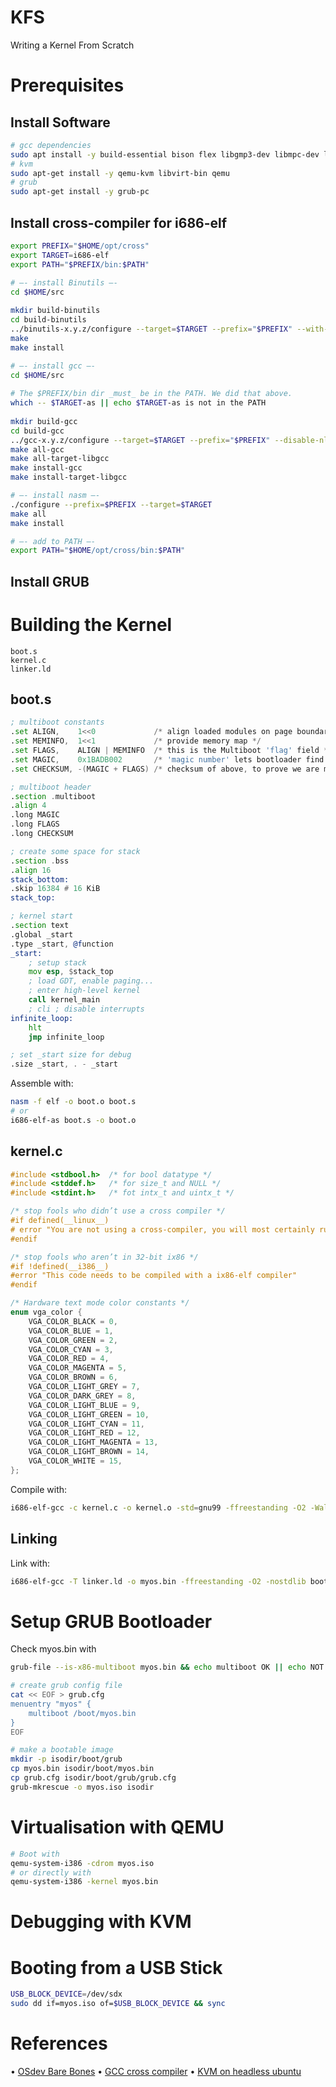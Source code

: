 # KFS

Writing a Kernel From Scratch

# Prerequisites

## Install Software

```bash
# gcc dependencies
sudo apt install -y build-essential bison flex libgmp3-dev libmpc-dev libmpfr-dev texinfo
# kvm
sudo apt-get install -y qemu-kvm libvirt-bin qemu
# grub
sudo apt-get install -y grub-pc
```

## Install cross-compiler for i686-elf

```bash
export PREFIX="$HOME/opt/cross"
export TARGET=i686-elf
export PATH="$PREFIX/bin:$PATH"

# —- install Binutils —-
cd $HOME/src
 
mkdir build-binutils
cd build-binutils
../binutils-x.y.z/configure --target=$TARGET --prefix="$PREFIX" --with-sysroot --disable-nls --disable-werror
make
make install

# —- install gcc —-
cd $HOME/src
 
# The $PREFIX/bin dir _must_ be in the PATH. We did that above.
which -- $TARGET-as || echo $TARGET-as is not in the PATH
 
mkdir build-gcc
cd build-gcc
../gcc-x.y.z/configure --target=$TARGET --prefix="$PREFIX" --disable-nls --enable-languages=c,c++ --without-headers
make all-gcc
make all-target-libgcc
make install-gcc
make install-target-libgcc

# —- install nasm —-
./configure --prefix=$PREFIX --target=$TARGET
make all
make install

# —- add to PATH —-
export PATH="$HOME/opt/cross/bin:$PATH"
```

## Install GRUB


# Building the Kernel

```
boot.s
kernel.c
linker.ld
```

## boot.s

```asm
; multiboot constants
.set ALIGN,    1<<0             /* align loaded modules on page boundaries */
.set MEMINFO,  1<<1             /* provide memory map */
.set FLAGS,    ALIGN | MEMINFO  /* this is the Multiboot 'flag' field */
.set MAGIC,    0x1BADB002       /* 'magic number' lets bootloader find the header */
.set CHECKSUM, -(MAGIC + FLAGS) /* checksum of above, to prove we are multiboot */

; multiboot header 
.section .multiboot
.align 4
.long MAGIC
.long FLAGS
.long CHECKSUM

; create some space for stack
.section .bss
.align 16
stack_bottom:
.skip 16384 # 16 KiB
stack_top:

; kernel start
.section text
.global _start
.type _start, @function
_start:
    ; setup stack
    mov esp, $stack_top
    ; load GDT, enable paging...
    ; enter high-level kernel
    call kernel_main
    ; cli ; disable interrupts
infinite_loop:
    hlt
    jmp infinite_loop

; set _start size for debug
.size _start, . - _start
```

Assemble with: 
```bash
nasm -f elf -o boot.o boot.s
# or
i686-elf-as boot.s -o boot.o
```

## kernel.c

```c
#include <stdbool.h>  /* for bool datatype */
#include <stddef.h>   /* for size_t and NULL */
#include <stdint.h>   /* fot intx_t and uintx_t */

/* stop fools who didn’t use a cross compiler */
#if defined(__linux__)
# error "You are not using a cross-compiler, you will most certainly run into trouble"
#endif

/* stop fools who aren’t in 32-bit ix86 */
#if !defined(__i386__)
#error "This code needs to be compiled with a ix86-elf compiler"
#endif

/* Hardware text mode color constants */
enum vga_color {
	VGA_COLOR_BLACK = 0,
	VGA_COLOR_BLUE = 1,
	VGA_COLOR_GREEN = 2,
	VGA_COLOR_CYAN = 3,
	VGA_COLOR_RED = 4,
	VGA_COLOR_MAGENTA = 5,
	VGA_COLOR_BROWN = 6,
	VGA_COLOR_LIGHT_GREY = 7,
	VGA_COLOR_DARK_GREY = 8,
	VGA_COLOR_LIGHT_BLUE = 9,
	VGA_COLOR_LIGHT_GREEN = 10,
	VGA_COLOR_LIGHT_CYAN = 11,
	VGA_COLOR_LIGHT_RED = 12,
	VGA_COLOR_LIGHT_MAGENTA = 13,
	VGA_COLOR_LIGHT_BROWN = 14,
	VGA_COLOR_WHITE = 15,
};
```

Compile with:
```bash
i686-elf-gcc -c kernel.c -o kernel.o -std=gnu99 -ffreestanding -O2 -Wall -Wextra
```

## Linking

Link with:
```bash
i686-elf-gcc -T linker.ld -o myos.bin -ffreestanding -O2 -nostdlib boot.o kernel.o -lgcc
```

# Setup GRUB Bootloader

Check myos.bin with
```bash
grub-file --is-x86-multiboot myos.bin && echo multiboot OK || echo NOT multiboot
```

```bash
# create grub config file
cat << EOF > grub.cfg
menuentry "myos" {
	multiboot /boot/myos.bin
}
EOF

# make a bootable image
mkdir -p isodir/boot/grub
cp myos.bin isodir/boot/myos.bin
cp grub.cfg isodir/boot/grub/grub.cfg
grub-mkrescue -o myos.iso isodir
```

# Virtualisation with QEMU

```bash
# Boot with
qemu-system-i386 -cdrom myos.iso
# or directly with
qemu-system-i386 -kernel myos.bin
```

# Debugging with KVM



# Booting from a USB Stick

```bash
USB_BLOCK_DEVICE=/dev/sdx
sudo dd if=myos.iso of=$USB_BLOCK_DEVICE && sync
```

# References

• [OSdev Bare Bones](https://wiki.osdev.org/Bare_Bones)
• [GCC cross compiler](https://wiki.osdev.org/GCC_Cross-Compiler)
• [KVM on headless ubuntu](https://www.cyberciti.biz/faq/installing-kvm-on-ubuntu-16-04-lts-server/)
